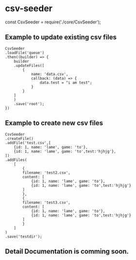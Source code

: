 # csv-seeder

const CsvSeeder = require('./core/CsvSeeder');

## Example to update existing csv files
```
CsvSeeder
.loadFile('queue')
.then((builder) => {
    builder
    .updateFiles([
        {
            name: 'data.csv',
            callback: (data) => {
                data.test = "i am test";
            }
        }
    ]
    )
    .save('root');
})
```

## Example to create new csv files
 
 ```
 CsvSeeder
 .createFile()
 .addFile('test.csv',[
     {id: 1, name: 'lame', game: 'to'},
     {id: 1, name: 'lame', game: 'to',test:'hjhjg'},
 ])
 .addFiles(
     [
         {
         filename: 'test2.csv',
         content: [
             {id: 1, name: 'lame', game: 'to'},
             {id: 1, name: 'lame', game: 'to',test:'hjhjg'}
         ]
         },
         {
         filename: 'test3.csv',
         content: [
             {id: 1, name: 'lame', game: 'to'},
             {id: 1, name: 'lame', game: 'to',test:'hjhjg'}
         ]
         }
     ]
 )
 .save('testdir');
```

 ## Detail Documentation is comming soon.
